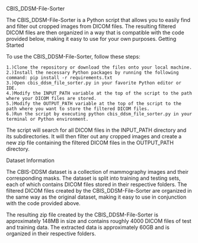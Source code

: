 CBIS_DDSM-File-Sorter

The CBIS_DDSM-File-Sorter is a Python script that allows you to easily find and filter out cropped images from DICOM files. The resulting filtered DICOM files are then organized in a way that is compatible with the code provided below, making it easy to use for your own purposes.
Getting Started

To use the CBIS_DDSM-File-Sorter, follow these steps:

    1.)Clone the repository or download the files onto your local machine.
    2.)Install the necessary Python packages by running the following command: pip install -r requirements.txt
    3.)Open cbis_ddsm_file_sorter.py in your favorite Python editor or IDE.
    4.)Modify the INPUT_PATH variable at the top of the script to the path where your DICOM files are stored.
    5.)Modify the OUTPUT_PATH variable at the top of the script to the path where you want to store the filtered DICOM files.
    6.)Run the script by executing python cbis_ddsm_file_sorter.py in your terminal or Python environment.

The script will search for all DICOM files in the INPUT_PATH directory and its subdirectories. It will then filter out any cropped images and create a new zip file containing the filtered DICOM files in the OUTPUT_PATH directory.

Dataset Information

The CBIS-DDSM dataset is a collection of mammography images and their corresponding masks. The dataset is split into training and testing sets, each of which contains DICOM files stored in their respective folders. The filtered DICOM files created by the CBIS_DDSM-File-Sorter are organized in the same way as the original dataset, making it easy to use in conjunction with the code provided above.

The resulting zip file created by the CBIS_DDSM-File-Sorter is approximately 148MB in size and contains roughly 4000 DICOM files of test and training data. The extracted data is approximately 60GB and is organized in their respective folders.

